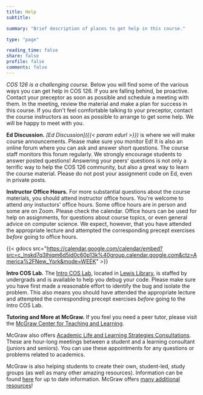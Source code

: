 ```yaml
---
title: Help
subtitle: 

summary: "Brief description of places to get help in this course."

type: "page"

reading_time: false
share: false
profile: false
comments: false
---
```

*COS 126 is a challenging course.* Below you will find some of the various ways you can get help in COS 126. If you are falling behind, be proactive. Contact your preceptor as soon as possible and schedule a meeting with them. In the meeting, review the material and make a plan for success in this course. If you don't feel comfortable talking to your preceptor, contact the course instructors as soon as possible to arrange to get some help. We will be happy to meet with you.   


**Ed Discussion.** *[Ed Discussion]({{< param edurl >}})* is where we will make course announcements. Please make sure you monitor Ed! It is also an online forum where you can ask and answer short questions. The course staff monitors this forum regularly. We strongly encourage students to answer posted questions!  Answering your peers' questions is not only a terrific way to help the COS 126 community, but also a great way to learn the course material.  Please do not post your assignment code on Ed, even in private posts.   

**Instructor Office Hours.** For more substantial questions about the course materials, you should attend instructor office hours. You're welcome to attend *any* instuctors' office hours.  Some office hours are in person and some are on Zoom.  Please check the calendar. Office hours can be used for help on assignments, for questions about course topics, or even general advice on computer science.  We expect, however, that you have attended the appropriate lecture and attempted the corresponding precept exercises *before* going to office hours.

{{< gdocs src="https://calendar.google.com/calendar/embed?src=c_lnskd7q3lhjqm6d5jd0c60p13k%40group.calendar.google.com&ctz=America%2FNew_York&mode=WEEK" >}}

**Intro COS Lab.** The [Intro COS Lab](https://introlab.cs.princeton.edu), located  in [Lewis Library](https://goo.gl/maps/W34eFbaZbYaVo7Rr7), is staffed by undergrads  and  is available to help you debug your code.  Please make sure you have first made a reasonable effort to identify the bug and isolate the problem.  This also means you should have attended the appropriate lecture and attempted the corresponding precept exercises *before* going to the Intro COS Lab.  

**Tutoring and More at McGraw.** If you feel you need a peer tutor, please visit the [McGraw Center for Teaching and Learning](https://mcgraw.princeton.edu/undergraduates/programs/tutoring).

McGraw also offers [Academic Life and Learning Strategies Consultations](https://mcgraw.princeton.edu/undergraduates/programs/allc). These are hour-long meetings between a student and a learning consultant (juniors and seniors). You can use these appointments for any questions or problems related to academics. 




McGraw is also helping students to create their own, student-led, study groups (as well as many other amazing resources). Information can be found [here](https://mcgraw.princeton.edu/undergraduates/group-and-individual-tutoring/study-groups-and-jumpstarts) for up to date information. McGraw offers [many additional resources](https://mcgraw.princeton.edu/undergraduates)!



